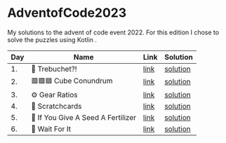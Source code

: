 # AdventofCode2023

My solutions to the advent of code event 2022. For this edition I chose to solve the puzzles using Kotlin .

| Day | Name                                                                      | Link                                         | Solution                                                                                                                |
| --- | ------------------------------------------------------------------------- | -------------------------------------------- | ----------------------------------------------------------------------------------------------------------------------- |
| 1.  | :rocket: Trebuchet?!                                                      | [link](https://adventofcode.com/2023/day/1)  | [solution](https://github.com/LWLeijten/AdventofCode2023/tree/main/src/main/kotlin/day01/day01.kt)                      |
| 2.  | :red_square::green_square::blue_square:	 Cube Conundrum                   | [link](https://adventofcode.com/2023/day/2)  | [solution](https://github.com/LWLeijten/AdventofCode2023/tree/main/src/main/kotlin/day02/day02.kt)                      |
| 3.  | :gear:		 Gear Ratios                                                    | [link](https://adventofcode.com/2023/day/3)  | [solution](https://github.com/LWLeijten/AdventofCode2023/tree/main/src/main/kotlin/day03/day03.kt)                      |
| 4.  | :flower_playing_cards:			 Scratchcards                                 | [link](https://adventofcode.com/2023/day/4)  | [solution](https://github.com/LWLeijten/AdventofCode2023/tree/main/src/main/kotlin/day04/day04.kt)                      |
| 5.  | :seedling:			 If You Give A Seed A Fertilizer                          | [link](https://adventofcode.com/2023/day/5)  | [solution](https://github.com/LWLeijten/AdventofCode2023/tree/main/src/main/kotlin/day05/day05.kt)                      |
| 6.  | :speedboat:			 Wait For It                                              | [link](https://adventofcode.com/2023/day/6)  | [solution](https://github.com/LWLeijten/AdventofCode2023/tree/main/src/main/kotlin/day06/day06.kt)                      |

